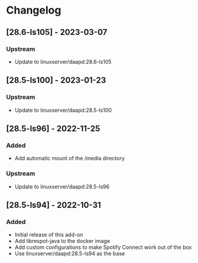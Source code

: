 # Changelog

## [28.6-ls105] - 2023-03-07
### Upstream
- Update to linuxserver/daapd:28.6-ls105


## [28.5-ls100] - 2023-01-23
### Upstream
- Update to linuxserver/daapd:28.5-ls100


## [28.5-ls96] - 2022-11-25
### Added
- Add automatic mount of the /media directory

### Upstream
- Update to linuxserver/daapd:28.5-ls96


## [28.5-ls94] - 2022-10-31
### Added
- Initial release of this add-on
- Add librespot-java to the docker image
- Add custom configurations to make Spotify Connect work out of the box
- Use linuxserver/daapd:28.5-ls94 as the base
